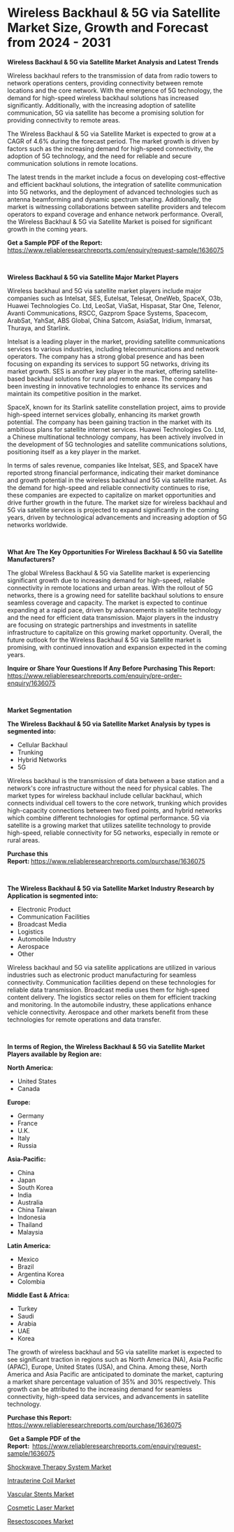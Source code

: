 <p><h1>Wireless Backhaul & 5G via Satellite Market Size, Growth and Forecast from 2024 - 2031</h1></p><p><strong>Wireless Backhaul & 5G via Satellite Market Analysis and Latest Trends</strong></p>
<p><p>Wireless backhaul refers to the transmission of data from radio towers to network operations centers, providing connectivity between remote locations and the core network. With the emergence of 5G technology, the demand for high-speed wireless backhaul solutions has increased significantly. Additionally, with the increasing adoption of satellite communication, 5G via satellite has become a promising solution for providing connectivity to remote areas.</p><p>The Wireless Backhaul & 5G via Satellite Market is expected to grow at a CAGR of 4.6% during the forecast period. The market growth is driven by factors such as the increasing demand for high-speed connectivity, the adoption of 5G technology, and the need for reliable and secure communication solutions in remote locations. </p><p>The latest trends in the market include a focus on developing cost-effective and efficient backhaul solutions, the integration of satellite communication into 5G networks, and the deployment of advanced technologies such as antenna beamforming and dynamic spectrum sharing. Additionally, the market is witnessing collaborations between satellite providers and telecom operators to expand coverage and enhance network performance. Overall, the Wireless Backhaul & 5G via Satellite Market is poised for significant growth in the coming years.</p></p>
<p><strong>Get a Sample PDF of the Report:&nbsp;</strong> <a href="https://www.reliableresearchreports.com/enquiry/request-sample/1636075">https://www.reliableresearchreports.com/enquiry/request-sample/1636075</a></p>
<p>&nbsp;</p>
<p><strong>Wireless Backhaul & 5G via Satellite Major Market Players</strong></p>
<p><p>Wireless backhaul and 5G via satellite market players include major companies such as Intelsat, SES, Eutelsat, Telesat, OneWeb, SpaceX, O3b, Huawei Technologies Co. Ltd, LeoSat, ViaSat, Hispasat, Star One, Telenor, Avanti Communications, RSCC, Gazprom Space Systems, Spacecom, ArabSat, YahSat, ABS Global, China Satcom, AsiaSat, Iridium, Inmarsat, Thuraya, and Starlink.</p><p>Intelsat is a leading player in the market, providing satellite communications services to various industries, including telecommunications and network operators. The company has a strong global presence and has been focusing on expanding its services to support 5G networks, driving its market growth. SES is another key player in the market, offering satellite-based backhaul solutions for rural and remote areas. The company has been investing in innovative technologies to enhance its services and maintain its competitive position in the market.</p><p>SpaceX, known for its Starlink satellite constellation project, aims to provide high-speed internet services globally, enhancing its market growth potential. The company has been gaining traction in the market with its ambitious plans for satellite internet services. Huawei Technologies Co. Ltd, a Chinese multinational technology company, has been actively involved in the development of 5G technologies and satellite communications solutions, positioning itself as a key player in the market.</p><p>In terms of sales revenue, companies like Intelsat, SES, and SpaceX have reported strong financial performance, indicating their market dominance and growth potential in the wireless backhaul and 5G via satellite market. As the demand for high-speed and reliable connectivity continues to rise, these companies are expected to capitalize on market opportunities and drive further growth in the future. The market size for wireless backhaul and 5G via satellite services is projected to expand significantly in the coming years, driven by technological advancements and increasing adoption of 5G networks worldwide.</p></p>
<p>&nbsp;</p>
<p><strong>What Are The Key Opportunities For Wireless Backhaul & 5G via Satellite Manufacturers?</strong></p>
<p><p>The global Wireless Backhaul & 5G via Satellite market is experiencing significant growth due to increasing demand for high-speed, reliable connectivity in remote locations and urban areas. With the rollout of 5G networks, there is a growing need for satellite backhaul solutions to ensure seamless coverage and capacity. The market is expected to continue expanding at a rapid pace, driven by advancements in satellite technology and the need for efficient data transmission. Major players in the industry are focusing on strategic partnerships and investments in satellite infrastructure to capitalize on this growing market opportunity. Overall, the future outlook for the Wireless Backhaul & 5G via Satellite market is promising, with continued innovation and expansion expected in the coming years.</p></p>
<p><strong>Inquire or Share Your Questions If Any Before Purchasing This Report:</strong> <a href="https://www.reliableresearchreports.com/enquiry/pre-order-enquiry/1636075">https://www.reliableresearchreports.com/enquiry/pre-order-enquiry/1636075</a></p>
<p>&nbsp;</p>
<p><strong>Market Segmentation</strong></p>
<p><strong>The Wireless Backhaul & 5G via Satellite Market Analysis by types is segmented into:</strong></p>
<p><ul><li>Cellular Backhaul</li><li>Trunking</li><li>Hybrid Networks</li><li>5G</li></ul></p>
<p><p>Wireless backhaul is the transmission of data between a base station and a network's core infrastructure without the need for physical cables. The market types for wireless backhaul include cellular backhaul, which connects individual cell towers to the core network, trunking which provides high-capacity connections between two fixed points, and hybrid networks which combine different technologies for optimal performance. 5G via satellite is a growing market that utilizes satellite technology to provide high-speed, reliable connectivity for 5G networks, especially in remote or rural areas.</p></p>
<p><strong>Purchase this Report:&nbsp;</strong><a href="https://www.reliableresearchreports.com/purchase/1636075">https://www.reliableresearchreports.com/purchase/1636075</a></p>
<p>&nbsp;</p>
<p><strong>The Wireless Backhaul & 5G via Satellite Market Industry Research by Application is segmented into:</strong></p>
<p><ul><li>Electronic Product</li><li>Communication Facilities</li><li>Broadcast Media</li><li>Logistics</li><li>Automobile Industry</li><li>Aerospace</li><li>Other</li></ul></p>
<p><p>Wireless backhaul and 5G via satellite applications are utilized in various industries such as electronic product manufacturing for seamless connectivity. Communication facilities depend on these technologies for reliable data transmission. Broadcast media uses them for high-speed content delivery. The logistics sector relies on them for efficient tracking and monitoring. In the automobile industry, these applications enhance vehicle connectivity. Aerospace and other markets benefit from these technologies for remote operations and data transfer.</p></p>
<p>&nbsp;</p>
<p><strong>In terms of Region, the Wireless Backhaul & 5G via Satellite Market Players available by Region are:</strong></p>
<p>
    <p> <strong> North America: </strong>
        <ul>
            <li>United States</li>
            <li>Canada</li>
        </ul>
        </p> 
    <p> <strong> Europe: </strong>
        <ul>
            <li>Germany</li>
            <li>France</li>
            <li>U.K.</li>
            <li>Italy</li>
            <li>Russia</li>
        </ul>
        </p> 
    <p> <strong> Asia-Pacific: </strong>
        <ul>
            <li>China</li>
            <li>Japan</li>
            <li>South Korea</li>
            <li>India</li>
            <li>Australia</li>
            <li>China Taiwan</li>
            <li>Indonesia</li>
            <li>Thailand</li>
            <li>Malaysia</li>
        </ul>
        </p> 
    <p> <strong> Latin America: </strong>
        <ul>
            <li>Mexico</li>
            <li>Brazil</li>
            <li>Argentina Korea</li>
            <li>Colombia</li>
        </ul>
        </p> 
    <p> <strong> Middle East & Africa: </strong>
        <ul>
            <li>Turkey</li>
            <li>Saudi</li>
            <li>Arabia</li>
            <li>UAE</li>
            <li>Korea</li>
        </ul>
    </p>
    </p>
<p><p>The growth of wireless backhaul and 5G via satellite market is expected to see significant traction in regions such as North America (NA), Asia Pacific (APAC), Europe, United States (USA), and China. Among these, North America and Asia Pacific are anticipated to dominate the market, capturing a market share percentage valuation of 35% and 30% respectively. This growth can be attributed to the increasing demand for seamless connectivity, high-speed data services, and advancements in satellite technology.</p></p>
<p><strong>Purchase this Report: </strong><a href="https://www.reliableresearchreports.com/purchase/1636075">https://www.reliableresearchreports.com/purchase/1636075</a></p>
<p>&nbsp;<strong>Get a Sample PDF of the Report:&nbsp;&nbsp;</strong><a href="https://www.reliableresearchreports.com/enquiry/request-sample/1636075">https://www.reliableresearchreports.com/enquiry/request-sample/1636075</a></p>
<p><strong></strong></p>
<p><p><a href="https://medium.com/@jakeferguson44521/shockwave-therapy-system-market-insights-into-market-cagr-market-trends-and-growth-strategies-0fd51ffb3fa6">Shockwave Therapy System Market</a></p><p><a href="https://medium.com/@jakeferguson44521/intrauterine-coil-market-outlook-industry-overview-and-forecast-2024-to-2031-0ff92a86ae6a">Intrauterine Coil Market</a></p><p><a href="https://medium.com/@jakeferguson44521/vascular-stents-market-size-reveals-the-best-marketing-channels-in-global-industry-680a0bea4bb1">Vascular Stents Market</a></p><p><a href="https://medium.com/@jakeferguson44521/cosmetic-laser-market-insights-into-market-cagr-market-trends-and-growth-strategies-e75d79328639">Cosmetic Laser Market</a></p><p><a href="https://medium.com/@jakeferguson44521/resectoscopes-market-analysis-its-cagr-market-segmentation-and-global-industry-overview-7e2a3da436fd">Resectoscopes Market</a></p></p>